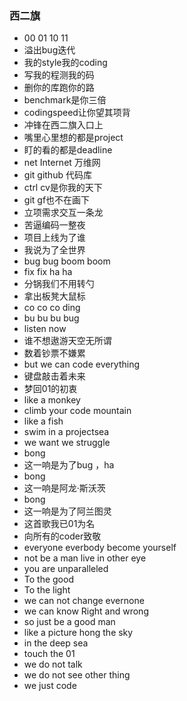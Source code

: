 ### 西二旗
* 00 01 10 11 
* 溢出bug迭代
* 我的style我的coding
* 写我的程测我的码
* 删你的库跑你的路
* benchmark是你三倍
* codingspeed让你望其项背
* 冲锋在西二旗入口上
* 嘴里心里想的都是project
* 盯的看的都是deadline 
* net Internet 万维网
* git github 代码库
* ctrl cv是你我的天下
* git gf也不在画下
* 立项需求交互一条龙
* 苦逼编码一整夜
* 项目上线为了谁
* 我说为了全世界
* bug bug boom boom
* fix fix ha ha 
* 分锅我们不用转勺
* 拿出板凳大鼠标
* co co co ding
* bu bu bu bug
* listen now 
* 谁不想遨游天空无所谓
* 数着钞票不嫌累
* but we can code everything
* 键盘敲击着未来
* 梦回01的初衷
* like a monkey 
* climb your code mountain
* like a fish 
* swim in a projectsea
* we want we struggle 
* bong 
* 这一响是为了bug ，ha 
* bong
* 这一响是阿龙·斯沃茨
* bong
* 这一响是为了阿兰图灵
* 这首歌我已01为名
* 向所有的coder致敬
* everyone everbody become yourself
* not be a man live in other eye
* you are unparalleled
* To the good
* To the light
* we can not change evernone
* we can know Right and wrong
* so just be a good man
* like a picture hong the sky
* in the deep sea
* touch the 01
* we do not talk
* we do not see other thing
* we just code 

